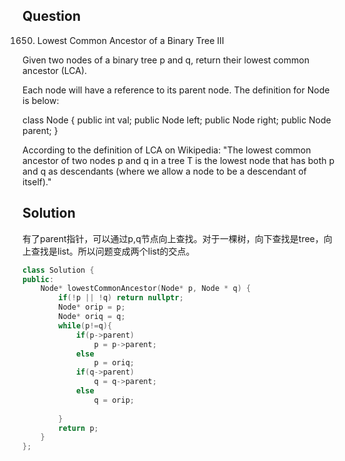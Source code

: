 ## Question

1650. Lowest Common Ancestor of a Binary Tree III

Given two nodes of a binary tree p and q, return their lowest common ancestor (LCA).

Each node will have a reference to its parent node. The definition for Node is below:

class Node {
    public int val;
    public Node left;
    public Node right;
    public Node parent;
}

According to the definition of LCA on Wikipedia: "The lowest common ancestor of two nodes p and q in a tree T is the lowest node that has both p and q as descendants (where we allow a node to be a descendant of itself)."


## Solution

有了parent指针，可以通过p,q节点向上查找。对于一棵树，向下查找是tree，向上查找是list。所以问题变成两个list的交点。

```C++
class Solution {
public:
    Node* lowestCommonAncestor(Node* p, Node * q) {
        if(!p || !q) return nullptr;
        Node* orip = p;
        Node* oriq = q;
        while(p!=q){
            if(p->parent)
                p = p->parent;
            else
                p = oriq;
            if(q->parent)
                q = q->parent;
            else
                q = orip;
            
        }
        return p;
    }
};
```
